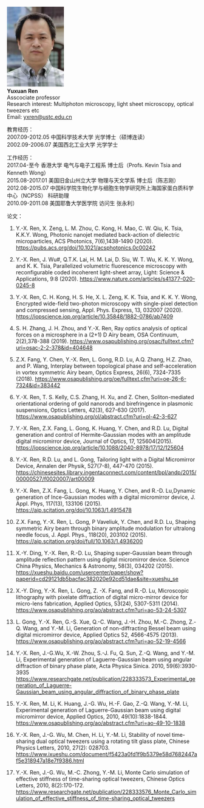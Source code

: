 <img src='/images/Members-YuxuanRen.jpg' width='150'><br/>
**Yuxuan Ren**<br/>
Asscociate professor<br/>
Research interest: Multiphoton microscopy, light sheet microscopy, optical tweezers etc<br/>
Email: yxren@ustc.edu.cn<br/>


教育经历：<br/>
2007.09-2012.05 中国科学技术大学 光学博士（硕博连读）<br/>
2002.09-2006.07 美国西北工业大学 光学学士<br/>

工作经历：<br/>
2017.04-至今       香港大学            电气与电子工程系  博士后（Profs. Kevin Tsia and Kenneth Wong）<br/>
2015.08-2017.01    美国旧金山州立大学  物理与天文学系    博士后（陈志刚）<br/>
2012.08-2015.07    中国科学院生物化学与细胞生物学研究所上海国家蛋白质科学中心（NCPSS）  科研助理<br/>
2010.09-2011.08    美国耶鲁大学医学院                   访问生 张永利）<br/>

论文：<br/>
1. Y.-X. Ren, X. Zeng, L. M. Zhou, C. Kong, H. Mao, C. W. Qiu, K. Tsia, K.K.Y. Wong, Photonic nanojet mediated back-action of dielectric microparticles, ACS Photonics, 7(6),1438-1490 (2020). 
https://pubs.acs.org/doi/10.1021/acsphotonics.0c00242

2. Y.-X. Ren, J. Wu#, Q.T.K. Lai, H. M. Lai, D. Siu, W. T. Wu, K. K. Y. Wong, and K. K. Tsia, Parallelized volumetric fluorescence microscopy with reconfigurable coded incoherent light-sheet array, Light: Science & Applications, 9:8 (2020). 
https://www.nature.com/articles/s41377-020-0245-8

3. Y.-X. Ren, C. H. Kong, H. S. He, X. L. Zeng, K. K. Tsia, and K. K. Y. Wong, Encrypted wide-field two-photon microscopy with single-pixel detection and compressed sensing, Appl. Phys. Express, 13, 032007 (2020). 
https://iopscience.iop.org/article/10.35848/1882-0786/ab7409

4. S. H. Zhang, J. H. Zhou, and Y.-X. Ren, Ray optics analysis of optical forces on a microsphere in a (2+1) D Airy beam, OSA Continuum, 2(2),378-388 (2019).
https://www.osapublishing.org/osac/fulltext.cfm?uri=osac-2-2-378&id=404648

5. Z.X. Fang, Y. Chen, Y.-X. Ren, L. Gong, R.D. Lu, A.Q. Zhang, H.Z. Zhao, and P. Wang, Interplay between topological phase and self-acceleration in vortex symmetric Airy beam, Optics Express, 26(6), 7324-7335 (2018). 
https://www.osapublishing.org/oe/fulltext.cfm?uri=oe-26-6-7324&id=383442

5. Y.-X. Ren, T. S. Kelly, C.S. Zhang, H. Xu, and Z. Chen, Soliton-mediated orientational ordering of gold nanorods and birefringence in plasmonic suspensions, Optics Letters, 42(3), 627-630 (2017). 
https://www.osapublishing.org/ol/abstract.cfm?uri=ol-42-3-627

5. Y.-X. Ren, Z.X. Fang, L. Gong, K. Huang, Y. Chen, and R.D. Lu, Digital generation and control of Hermite-Gaussian modes with an amplitude digital micromirror device, Journal of Optics, 17, 125604(2015).   
https://iopscience.iop.org/article/10.1088/2040-8978/17/12/125604

5. Y.-X. Ren, R.D. Lu, and L. Gong, Tailoring light with a Digital Micromirror Device, Annalen der Physik, 527(7-8), 447-470 (2015).  
https://chinesesites.library.ingentaconnect.com/content/bpl/andp/2015/00000527/f0020007/art00009

5. Y.-X. Ren, Z.X. Fang, L. Gong, K. Huang, Y. Chen, and R.-D. Lu,Dynamic generation of Ince-Gaussian modes with a digital micromirror device, J. Appl. Phys, 117(13), 133106 (2015). 
https://aip.scitation.org/doi/10.1063/1.4915478

5. Z.X. Fang, Y.-X. Ren, L. Gong, P Vaveliuk, Y. Chen, and R.D. Lu, Shaping symmetric Airy beam through binary amplitude modulation for ultralong needle focus, J. Appl. Phys., 118(20), 203102 (2015). 
https://aip.scitation.org/doi/full/10.1063/1.4936200

5. X.-Y. Ding, Y.-X. Ren, R.-D. Lu, Shaping super-Gaussian beam through amplitude reflection pattern using digital micromirror device. Science China Physics, Mechanics & Astronomy, 58(3), 034202 (2015). 
https://xueshu.baidu.com/usercenter/paper/show?paperid=cd29121db5bacfac382020e92cd51dae&site=xueshu_se

5. X.-Y. Ding, Y.-X. Ren, L. Gong, Z. -X. Fang, and R.-D. Lu, Microscopic lithography with pixelate diffraction of digital micro-mirror device for micro-lens fabrication, Applied Optics, 53(24), 5307-5311 (2014). 
https://www.osapublishing.org/ao/abstract.cfm?uri=ao-53-24-5307

5. L. Gong, Y.-X. Ren, G.-S. Xue, Q.-C. Wang, J.-H. Zhou, M.-C. Zhong, Z.-Q. Wang, and Y.-M. Li, Generation of non-diffracting Bessel beam using digital micromirror device, Applied Optics 52, 4566-4575 (2013).
https://www.osapublishing.org/ao/abstract.cfm?uri=ao-52-19-4566

5. Y.-X. Ren, J.-G.Wu, X.-W. Zhou, S.-J. Fu, Q. Sun, Z.-Q. Wang, and Y.-M. Li, Experimental generation of Laguerre-Gaussian beam using angular diffraction of binary phase plate, Acta Physica Sinica. 2010, 59(6):3930-3935 
https://www.researchgate.net/publication/228333573_Experimental_generation_of_Laguerre-Gaussian_beam_using_angular_diffraction_of_binary_phase_plate

5. Y.-X. Ren, M. Li, K. Huang, J.-G. Wu, H.-F. Gao, Z.-Q. Wang, Y.-M. Li, Experimental generation of Laguerre-Gaussian beam using digital micromirror device, Applied Optics, 2010, 49(10):1838-1844. 
https://www.osapublishing.org/ao/abstract.cfm?uri=ao-49-10-1838

5. Y.-X. Ren, J.-G. Wu, M. Chen, H. Li, Y.-M. Li, Stability of novel time-sharing dual optical tweezers using a rotating tilt glass plate, Chinese Physics Letters, 2010, 27(2): 028703. 
https://www.ixueshu.com/document/f5423a0fd1f9b5379e58d7682447af5e318947a18e7f9386.html

5. Y.-X. Ren, J.-G. Wu, M.-C. Zhong, Y.-M. Li, Monte Carlo simulation of effective stiffness of time-sharing optical tweezers, Chinese Optics Letters, 2010, 8(2):170-172. 
https://www.researchgate.net/publication/228333576_Monte_Carlo_simulation_of_effective_stiffness_of_time-sharing_optical_tweezers
